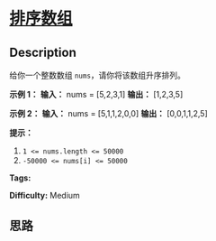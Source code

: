# [排序数组][title]

## Description

给你一个整数数组 `nums`，请你将该数组升序排列。



**示例 1：**
            **输入：** nums = [5,2,3,1]    **输出：** [1,2,3,5]    

**示例 2：**
            **输入：** nums = [5,1,1,2,0,0]    **输出：** [0,0,1,1,2,5]    



**提示：**

  1. `1 <= nums.length <= 50000`
  2. `-50000 <= nums[i] <= 50000`


**Tags:** 

**Difficulty:** Medium

## 思路

[title]: https://leetcode-cn.com/problems/sort-an-array
